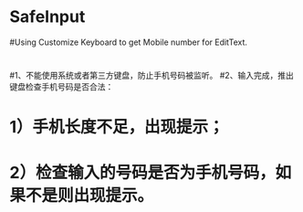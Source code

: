 # SafeInput
#Using Customize Keyboard to get Mobile number for EditText.
#
#
#1、不能使用系统或者第三方键盘，防止手机号码被监听。
#2、输入完成，推出键盘检查手机号码是否合法：
#    1）手机长度不足，出现提示；
#    2）检查输入的号码是否为手机号码，如果不是则出现提示。